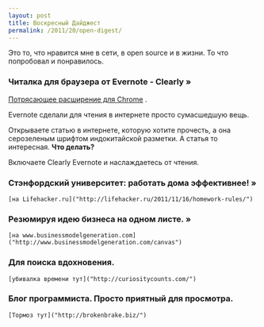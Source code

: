 ```yaml
---
layout: post
title: Воскресный Дайджест 
permalink: /2011/20/open-digest/
---
```


Это то, что нравится мне в сети, в open source и в жизни. То что попробовал и понравилось. 

### Читалка для браузера от Evernote - Clearly »
[Потрясающее расширение для Chrome]("http://www.evernote.com/about/download/clearly.php") .

Evernote сделали для чтения в интернете просто сумасшедшую вещь. 

Открываете статью в интернете, которую хотите прочесть, а она серозеленым шрифтом индокитайской разметки. А статья то интересная. **Что делать?**

Включаете Clearly Evernote и наслаждаетесь от чтения.

### Стэнфордский университет: работать дома эффективнее! »
    [на Lifehacker.ru]("http://lifehacker.ru/2011/11/16/homework-rules/")

### Резюмируя идею бизнеса на одном листе. »

    [на www.businessmodelgeneration.com]("http://www.businessmodelgeneration.com/canvas")

### Для поиска вдохновения. 

    [убивалка времени тут]("http://curiositycounts.com/")

### Блог программиста. Просто приятный для просмотра.

    [Тормоз тут]("http://brokenbrake.biz/")

